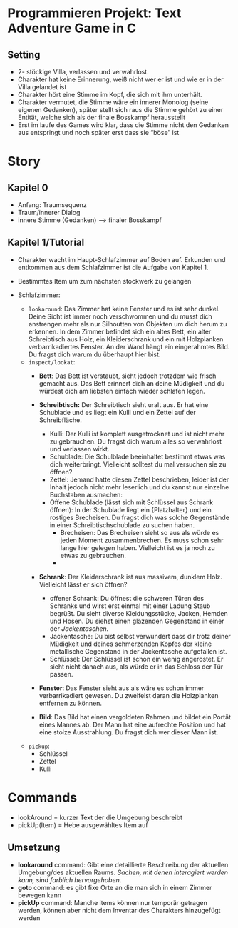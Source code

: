 # Programmieren Projekt: Text Adventure Game in C

## Setting

- 2- stöckige Villa, verlassen und verwahrlost.
- Charakter hat keine Erinnerung, weiß nicht wer er ist und wie er in der Villa gelandet ist
- Charakter hört eine Stimme im Kopf, die sich mit ihm unterhält.
- Charakter vermutet, die Stimme wäre ein innerer Monolog (seine eigenen Gedanken), später stellt sich raus die Stimme gehört zu einer Entität, welche sich als der finale Bosskampf herausstellt
- Erst im laufe des Games wird klar, dass die Stimme nicht den Gedanken aus entspringt und noch später erst dass sie “böse” ist

# Story

## Kapitel 0

- Anfang: Traumsequenz
- Traum/innerer Dialog
- innere Stimme (Gedanken) —> finaler Bosskampf

## Kapitel 1/Tutorial

- Charakter wacht im Haupt-Schlafzimmer auf Boden auf. Erkunden und entkommen aus dem Schlafzimmer ist die Aufgabe von Kapitel 1.
- Bestimmtes Item um zum nächsten stockwerk zu gelangen
- Schlafzimmer:

  - `lookaround`: Das Zimmer hat keine Fenster und es ist sehr dunkel. Deine Sicht ist immer noch verschwommen und du musst dich anstrengen mehr als nur Silhoutten von Objekten um dich herum zu erkennen. In dem Zimmer befindet sich ein altes Bett, ein alter Schreibtisch aus Holz, ein Kleiderschrank und ein mit Holzplanken verbarrikadiertes Fenster. An der Wand hängt ein eingerahmtes Bild. Du fragst dich warum du überhaupt hier bist.
  - `inspect/lookat`:
    - **Bett**: Das Bett ist verstaubt, sieht jedoch trotzdem wie frisch gemacht aus. Das Bett erinnert dich an deine Müdigkeit und du würdest dich am liebsten einfach wieder schlafen legen.
    - **Schreibtisch:** Der Schreibtisch sieht uralt aus. Er hat eine Schublade und es liegt ein Kulli und ein Zettel auf der Schreibfläche.
      - Kulli: Der Kulli ist komplett ausgetrocknet und ist nicht mehr zu gebrauchen. Du fragst dich warum alles so verwahrlost und verlassen wirkt.
      - Schublade: Die Schulblade beeinhaltet bestimmt etwas was dich weiterbringt. Vielleicht solltest du mal versuchen sie zu öffnen?
      - Zettel: Jemand hatte diesen Zettel beschrieben, leider ist der Inhalt jedoch nicht mehr leserlich und du kannst nur einzelne Buchstaben ausmachen:
      - Offene Schublade (lässt sich mit Schlüssel aus Schrank öffnen): In der Schublade liegt ein {Platzhalter} und ein rostiges Brecheisen. Du fragst dich was solche Gegenstände in einer Schreibtischschublade zu suchen haben.
	      - Brecheisen: Das Brecheisen sieht so aus als würde es jeden Moment zusammenbrechen. Es muss schon sehr lange hier gelegen haben. Vielleicht ist es ja noch zu etwas zu gebrauchen.
	      - 
          
          

    - **Schrank**: Der Kleiderschrank ist aus massivem, dunklem Holz. Vielleicht lässt er sich öffnen?
      - offener Schrank: Du öffnest die schweren Türen des Schranks und wirst erst einmal mit einer Ladung Staub begrüßt. Du sieht diverse Kleidungsstücke, Jacken, Hemden und Hosen. Du siehst einen gläzenden Gegenstand in einer der *Jackentaschen.*
      - Jackentasche: Du bist selbst verwundert dass dir trotz deiner Müdigkeit und deines schmerzenden Kopfes der kleine metallische Gegenstand in der Jackentasche aufgefallen ist.
      - Schlüssel: Der Schlüssel ist schon ein wenig angerostet. Er sieht nicht danach aus, als würde er in das Schloss der Tür passen.
    - **Fenster**: Das Fenster sieht aus als wäre es schon immer verbarrikadiert gewesen. Du zweifelst daran die Holzplanken entfernen zu können.
    - **Bild**: Das Bild hat einen vergoldeten Rahmen und bildet ein Portät eines Mannes ab. Der Mann hat eine aufrechte Position und hat eine stolze Ausstrahlung. Du fragst dich wer dieser Mann ist.
  - `pickup`:
    - Schlüssel
    - Zettel
    - Kulli

# Commands

- lookAround = kurzer Text der die Umgebung beschreibt
- pickUp(Item) = Hebe ausgewähltes Item auf

## Umsetzung

- **lookaround** command: Gibt eine detaillierte Beschreibung der aktuellen Umgebung/des aktuellen Raums. *Sachen, mit denen interagiert werden kann, sind farblich hervorgehoben*.
- **goto** command: es gibt fixe Orte an die man sich in einem Zimmer bewegen kann
- **pickUp** command: Manche items können nur temporär getragen werden, können aber nicht dem Inventar des Charakters hinzugefügt werden